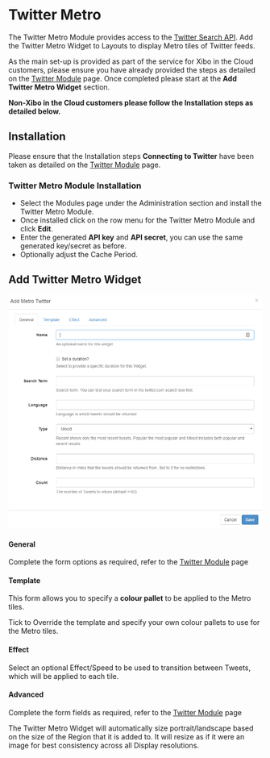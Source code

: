 <!--toc=widgets-->
# Twitter Metro

The Twitter Metro Module provides access to the [Twitter Search API](https://dev.twitter.com/rest/public/search). Add the Twitter Metro Widget to Layouts to display Metro tiles of Twitter feeds.

<nonwhite>
<cloud>

As the main set-up is provided as part of the service for Xibo  in the Cloud customers, please ensure you have already provided the steps as detailed on the [Twitter Module](media_module_twitter.html) page. Once completed please start at the **Add Twitter Metro Widget** section.
</cloud>

**Non-Xibo in the Cloud customers please follow the Installation steps as detailed below.**

</nonwhite>

## Installation

Please ensure that the Installation steps **Connecting to Twitter** have been taken as detailed on the [Twitter Module](media_module_twitter.html#Installation) page.

### Twitter Metro Module Installation

- Select the Modules page under the Administration section and install the Twitter Metro Module.
- Once installed click on the row menu for the Twitter Metro Module and click **Edit**.
- Enter the generated **API key** and **API secret**, you can use the same generated key/secret as before.
- Optionally adjust the Cache Period.

## Add Twitter Metro Widget

![Twitter Metro Add](img/media_twittermetro_add.png)

#### General

Complete the form options as required, refer to the [Twitter Module](media_module_twitter.html#Add_Twitter_Widget) page 

#### Template

This form allows you to specify a **colour pallet** to be applied to the Metro tiles. 

<tip>

Tick to Override the template and specify your own colour pallets to use for the Metro tiles.

</tip>

#### Effect

Select an optional Effect/Speed to be used to transition between Tweets, which will be applied to each tile.

#### Advanced

Complete the form fields as required, refer to the [Twitter Module](media_module_twitter.html) page

<tip>

The Twitter Metro Widget will automatically size portrait/landscape based on the size of the Region that it is added to. It will resize as if it were an image for best consistency across all Display resolutions.

</tip>